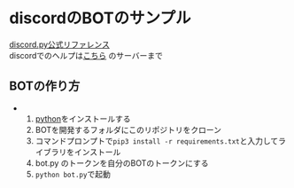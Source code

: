 # discordのBOTのサンプル  
[discord.py公式リファレンス](y.readthedocs.io)  
discordでのヘルプは[こちら](https://discordapp.com/invite/Cvyx8j5) のサーバーまで

## BOTの作り方  
* 1. [python](https://python.org)をインストールする  
  2. BOTを開発するフォルダにこのリポジトリをクローン  
  3. コマンドプロンプトで`pip3 install -r requirements.txt`と入力してライブラリをインストール  
  4. bot.py のトークンを自分のBOTのトークンにする  
  5. `python bot.py`で起動
